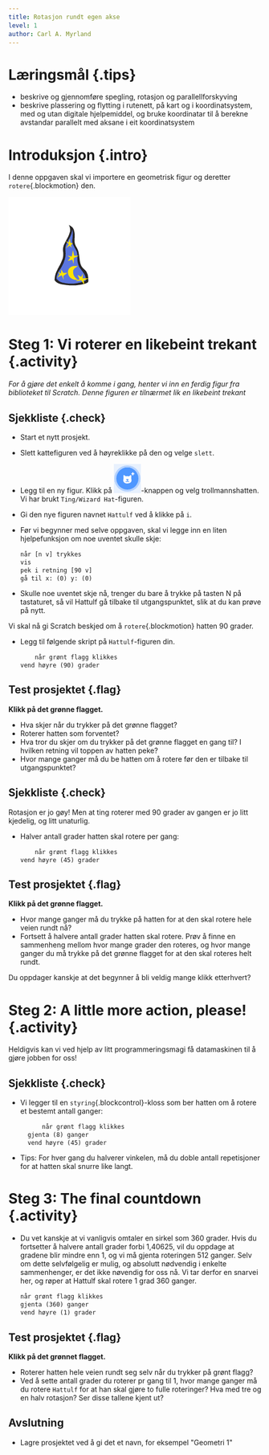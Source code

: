 ```yaml
---
title: Rotasjon rundt egen akse
level: 1
author: Carl A. Myrland
---
```


# Læringsmål {.tips}
+ beskrive og gjennomføre spegling, rotasjon og parallellforskyving
+ beskrive plassering og flytting i rutenett, på kart og i koordinatsystem, med og utan digitale hjelpemiddel, og bruke koordinatar til å berekne avstandar parallelt med aksane i eit koordinatsystem

# Introduksjon {.intro}
I denne oppgaven skal vi importere en geometrisk figur og deretter `rotere`{.blockmotion} den.

![](Geometri.png)

# Steg 1: Vi roterer en likebeint trekant {.activity}

*For å gjøre det enkelt å komme i gang, henter vi inn en ferdig figur fra biblioteket til Scratch.
Denne figuren er tilnærmet lik en likebeint trekant*

## Sjekkliste {.check}

+ Start et nytt prosjekt.
+ Slett kattefiguren ved å høyreklikke på den og velge `slett`.
+ Legg til en ny figur. Klikk på ![Velg figur fra biblioteket](../bilder/hent-fra-bibliotek.png)-knappen og velg trollmannshatten. Vi har brukt `Ting/Wizard Hat`-figuren.
+ Gi den nye figuren navnet `Hattulf` ved å klikke på `i`.
+ Før vi begynner med selve oppgaven, skal vi legge inn en liten hjelpefunksjon om noe uventet skulle skje:

  ```blocks
  når [n v] trykkes
  vis
  pek i retning [90 v]
  gå til x: (0) y: (0)
  ```
+ Skulle noe uventet skje nå, trenger du bare å trykke på tasten N på tastaturet, så vil Hattulf gå tilbake til utgangspunktet, slik at du kan prøve på nytt.

Vi skal nå gi Scratch beskjed om å `rotere`{.blockmotion} hatten 90 grader.

+ Legg til følgende skript på `Hattulf`-figuren din.

    ```blocks
        når grønt flagg klikkes
    vend høyre (90) grader
  ```

## Test prosjektet {.flag}

__Klikk på det grønne flagget.__

+ Hva skjer når du trykker på det grønne flagget?
+ Roterer hatten som forventet?
+ Hva tror du skjer om du trykker på det grønne flagget en gang til? I hvilken retning vil toppen av hatten peke?
+ Hvor mange ganger må du be hatten om å rotere før den er tilbake til utgangspunktet?

## Sjekkliste {.check}

Rotasjon er jo gøy! Men at ting roterer med 90 grader av gangen er jo litt kjedelig, og litt unaturlig.

+ Halver antall grader hatten skal rotere per gang:

    ```blocks
        når grønt flagg klikkes
    vend høyre (45) grader
  ```

## Test prosjektet {.flag}

__Klikk på det grønne flagget.__

+ Hvor mange ganger må du trykke på hatten for at den skal rotere hele veien rundt nå?
+ Fortsett å halvere antall grader hatten skal rotere. Prøv å finne en sammenheng mellom hvor mange grader den roteres, og hvor mange ganger du må trykke på det grønne flagget for at den skal roteres helt rundt.

Du oppdager kanskje at det begynner å bli veldig mange klikk etterhvert?

# Steg 2: A little more action, please! {.activity}

Heldigvis kan vi ved hjelp av litt programmeringsmagi få datamaskinen til å gjøre jobben for oss!

## Sjekkliste {.check}

+ Vi legger til en `styring`{.blockcontrol}-kloss som ber hatten om å rotere et bestemt antall ganger:

  ```blocks
        når grønt flagg klikkes
    gjenta (8) ganger
    vend høyre (45) grader
  ```

+ Tips: For hver gang du halverer vinkelen, må du doble antall repetisjoner for at hatten skal snurre like langt.

# Steg 3: The final countdown {.activity}

+ Du vet kanskje at vi vanligvis omtaler en sirkel som 360 grader. Hvis du fortsetter å halvere antall grader forbi 1,40625, vil du oppdage at gradene blir mindre enn 1, og vi må gjenta roteringen 512 ganger. Selv om dette selvfølgelig er mulig, og absolutt nødvendig i enkelte sammenhenger, er det ikke nøvendig for oss nå.
  Vi tar derfor en snarvei her, og røper at Hattulf skal rotere 1 grad 360 ganger.

  ```blocks
  når grønt flagg klikkes
  gjenta (360) ganger
  vend høyre (1) grader
  ```

## Test prosjektet {.flag}

__Klikk på det grønnet flagget.__

+ Roterer hatten hele veien rundt seg selv når du trykker på grønt flagg?
+ Ved å sette antall grader du roterer pr gang til 1, hvor mange ganger må du rotere `Hattulf` for at han skal gjøre to fulle roteringer? Hva med tre og en halv rotasjon? Ser disse tallene kjent ut?

## Avslutning

+ Lagre prosjektet ved å gi det et navn, for eksempel "Geometri 1"
